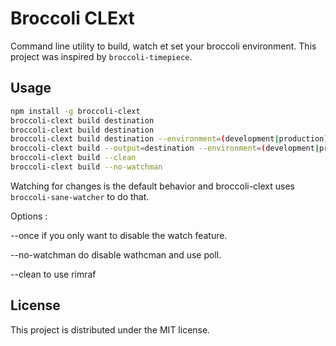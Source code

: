 # Broccoli CLExt

Command line utility to build, watch et set your broccoli environment. This project was inspired by `broccoli-timepiece`.

## Usage

```bash
npm install -g broccoli-clext
broccoli-clext build destination
broccoli-clext build destination
broccoli-clext build destination --environment=(development|production)
broccoli-clext build --output=destination --environment=(development|production) --once
broccoli-clext build --clean
broccoli-clext build --no-watchman
```

Watching for changes is the default behavior and broccoli-clext uses `broccoli-sane-watcher` to do that.

Options :

--once if you only want to disable the watch feature.

--no-watchman do disable wathcman and use poll.

--clean to use rimraf


## License

This project is distributed under the MIT license.